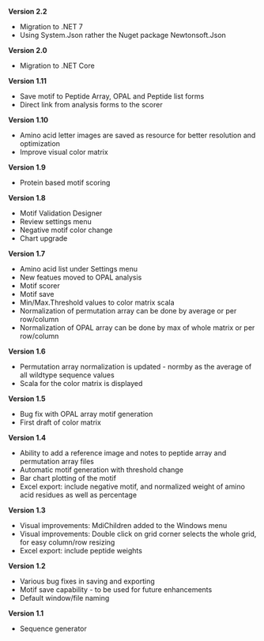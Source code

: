 __Version 2.2__
* Migration to .NET 7
* Using System.Json rather the Nuget package Newtonsoft.Json

__Version 2.0__
* Migration to .NET Core

__Version 1.11__
* Save motif to Peptide Array, OPAL and Peptide list forms
* Direct link from analysis forms to the scorer

__Version 1.10__
* Amino acid letter images are saved as resource for better resolution and optimization
* Improve visual color matrix

__Version 1.9__
* Protein based motif scoring

__Version 1.8__
* Motif Validation Designer
* Review settings menu
* Negative motif color change
* Chart upgrade

__Version 1.7__
* Amino acid list under Settings menu
* New featues moved to OPAL analysis
* Motif scorer
* Motif save
* Min/Max.Threshold values to color matrix scala
* Normalization of permutation array can be done by average or per row/column
* Normalization of OPAL array can be done by max of whole matrix or per row/column

__Version 1.6__
* Permutation array normalization is updated - normby as the average of all wildtype sequence values
* Scala for the color matrix is displayed

__Version 1.5__
* Bug fix with OPAL array motif generation
* First draft of color matrix

__Version 1.4__
* Ability to add a reference image and notes to peptide array and permutation array files
* Automatic motif generation with threshold change
* Bar chart plotting of the motif
* Excel export: include negative motif, and normalized weight of amino acid residues as well as percentage

__Version 1.3__
* Visual improvements: MdiChildren added to the Windows menu
* Visual improvements: Double click on grid corner selects the whole grid, for easy column/row resizing
* Excel export: include peptide weights

__Version 1.2__
* Various bug fixes in saving and exporting
* Motif save capability - to be used for future enhancements
* Default window/file naming

__Version 1.1__
* Sequence generator
 